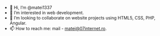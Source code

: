 - 👋 Hi, I’m @matei1337
- 👀 I’m interested in web development.
- 💞️ I’m looking to collaborate on website projects using HTML5, CSS, PHP, Angular.
- 📫 How to reach me: mail - matei@07internet.ro.
